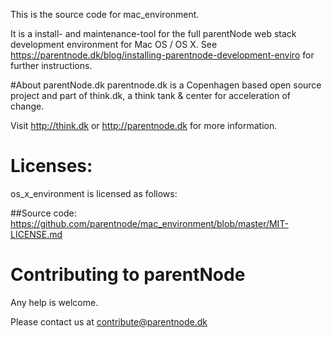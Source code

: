 This is the source code for mac_environment.

It is a install- and maintenance-tool for the full parentNode web stack development environment for Mac OS / OS X.
See https://parentnode.dk/blog/installing-parentnode-development-enviro for further instructions.


#About parentNode.dk
parentnode.dk is a Copenhagen based open source project and part of think.dk, a think tank & center for acceleration of  change. 

Visit http://think.dk or http://parentnode.dk for more information.

# Licenses:
os_x_environment is licensed as follows:

##Source code:
https://github.com/parentnode/mac_environment/blob/master/MIT-LICENSE.md


# Contributing to parentNode

Any help is welcome. 

Please contact us at [contribute@parentnode.dk](mailto:contribute@parentnode.dk)